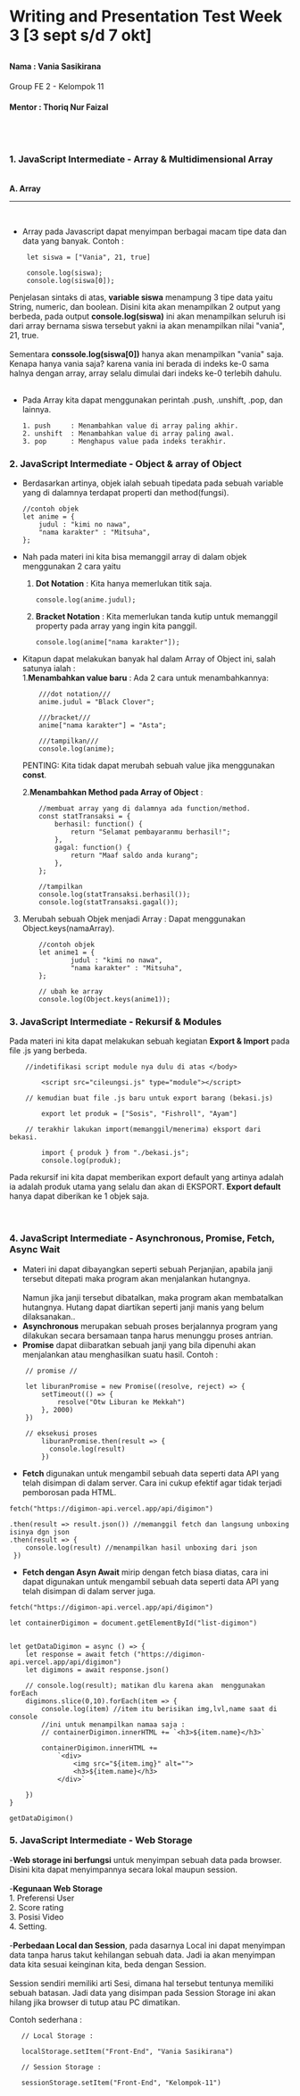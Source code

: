 # Writing and Presentation Test Week 3 [3 sept s/d 7 okt]
## <h4>Nama     : Vania Sasikirana</h4><h4></h4>Group FE 2 - Kelompok 11</h4> <h4>Mentor : Thoriq Nur Faizal</h4>

<br>
<br>

### **1. JavaScript Intermediate - Array & Multidimensional Array**

  <br><b>A. Array</b><hr><br>
  
- Array pada Javascript dapat menyimpan berbagai macam tipe data dan data yang banyak.
    Contoh :

   ```
    let siswa = ["Vania", 21, true]

    console.log(siswa);
    console.log(siswa[0]);
   ```
Penjelasan sintaks di atas, <b>variable siswa</b> menampung 3 tipe data yaitu String, numeric, dan boolean. Disini kita akan menampilkan 2 output yang berbeda, pada output <b>console.log(siswa)</b> ini akan menampilkan seluruh isi dari array bernama siswa tersebut yakni ia akan menampilkan nilai "vania", 21, true. 
<br><br>
Sementara <b>conssole.log(siswa[0])</b> hanya akan menampilkan "vania" saja. Kenapa hanya vania saja? karena vania ini berada di indeks ke-0 sama halnya dengan array, array selalu dimulai dari indeks ke-0 terlebih dahulu.
<br>
<br>

- Pada Array kita dapat menggunakan perintah .push, .unshift, .pop, dan lainnya.
    ```
    1. push     : Menambahkan value di array paling akhir. 
    2. unshift  : Menambahkan value di array paling awal.
    3. pop      : Menghapus value pada indeks terakhir.
    ```

### **2. JavaScript Intermediate - Object & array of Object**

- Berdasarkan artinya, objek ialah sebuah tipedata pada sebuah variable yang di dalamnya terdapat properti dan method(fungsi).<br>

    ```
    //contoh objek
    let anime = {
        judul : "kimi no nawa",
        "nama karakter" : "Mitsuha",
    };
    ```

- Nah pada materi ini kita bisa memanggil array di dalam objek menggunakan 2 cara yaitu 
    1. <b>Dot Notation</b> : Kita hanya memerlukan titik saja.
        ```
        console.log(anime.judul);
        ```
    2. <b>Bracket Notation</b> : Kita memerlukan tanda kutip untuk memanggil property pada array yang ingin kita panggil.
        ```
        console.log(anime["nama karakter"]);
        ```
- Kitapun dapat melakukan banyak hal dalam Array of Object ini, salah satunya ialah : <br>
    1.<b>Menambahkan value baru</b> : Ada 2 cara untuk menambahkannya:
    ```
        ///dot notation///
        anime.judul = "Black Clover";

        ///bracket///
        anime["nama karakter"] = "Asta";

        ///tampilkan/// 
        console.log(anime);
     ```
    PENTING: Kita tidak dapat merubah sebuah value jika menggunakan <b>const</b>.<br>

    2.<b>Menambahkan Method pada Array of Object</b> : 

    ```
        //membuat array yang di dalamnya ada function/method.
        const statTransaksi = {
            berhasil: function() {
                return "Selamat pembayaranmu berhasil!";
            },
            gagal: function() {
                return "Maaf saldo anda kurang";
            },
        };

        //tampilkan
        console.log(statTransaksi.berhasil());
        console.log(statTransaksi.gagal());

    ```
3. Merubah sebuah Objek menjadi Array : Dapat menggunakan Object.keys(namaArray).
    ```
        //contoh objek
        let anime1 = {
                judul : "kimi no nawa",
                "nama karakter" : "Mitsuha",
        };

        // ubah ke array
        console.log(Object.keys(anime1));
    ```



### **3. JavaScript Intermediate - Rekursif & Modules**

Pada materi ini kita dapat melakukan sebuah kegiatan <b>Export & Import</b> pada file .js yang berbeda.

```
    //indetifikasi script module nya dulu di atas </body>

        <script src="cileungsi.js" type="module"></script>

    // kemudian buat file .js baru untuk export barang (bekasi.js)

        export let produk = ["Sosis", "Fishroll", "Ayam"]

    // terakhir lakukan import(memanggil/menerima) eksport dari bekasi.

        import { produk } from "./bekasi.js";
        console.log(produk);
```
Pada rekursif ini kita dapat memberikan export default yang artinya adalah ia adalah produk utama yang selalu dan akan di EKSPORT. <b>Export default</b> hanya dapat diberikan ke 1 objek saja.
<br><br><br>


### **4. JavaScript Intermediate - Asynchronous, Promise, Fetch, Async Wait**

- Materi ini dapat dibayangkan seperti sebuah Perjanjian, apabila janji tersebut ditepati maka program akan menjalankan hutangnya.<br><br>Namun jika janji tersebut dibatalkan, maka program akan membatalkan hutangnya. Hutang dapat diartikan seperti janji manis yang belum dilaksanakan..
- <b>Asynchronous</b> merupakan sebuah proses berjalannya program yang dilakukan secara bersamaan tanpa harus menunggu proses antrian.
- <b>Promise</b> dapat diibaratkan sebuah janji yang bila dipenuhi akan menjalankan atau menghasilkan suatu hasil. Contoh : 

```
    // promise //

    let liburanPromise = new Promise((resolve, reject) => {
        setTimeout(() => {
            resolve("Otw Liburan ke Mekkah")
        }, 2000)
    })

    // eksekusi proses
        liburanPromise.then(result => {
          console.log(result)
        })

```
- <b>Fetch</b> digunakan untuk mengambil sebuah data seperti data API yang telah disimpan di dalam server.
Cara ini cukup efektif agar tidak terjadi pemborosan pada HTML.

```
fetch("https://digimon-api.vercel.app/api/digimon")

.then(result => result.json()) //memanggil fetch dan langsung unboxing isinya dgn json
.then(result => {
    console.log(result) //menampilkan hasil unboxing dari json
 })

```


- <b>Fetch dengan Asyn Await</b> mirip dengan fetch biasa diatas, cara ini dapat digunakan untuk mengambil sebuah data seperti data API yang telah disimpan di dalam server juga.

```
fetch("https://digimon-api.vercel.app/api/digimon")

let containerDigimon = document.getElementById("list-digimon")


let getDataDigimon = async () => {
    let response = await fetch ("https://digimon-api.vercel.app/api/digimon")
    let digimons = await response.json()

    // console.log(result); matikan dlu karena akan  menggunakan forEach
    digimons.slice(0,10).forEach(item => {
        console.log(item) //item itu berisikan img,lvl,name saat di console
        //ini untuk menampilkan namaa saja : 
        // containerDigimon.innerHTML += `<h3>${item.name}</h3>`  

        containerDigimon.innerHTML +=
            `<div>
                <img src="${item.img}" alt="">
                <h3>${item.name}</h3>
            </div>`

    })
}

getDataDigimon()

```

### **5. JavaScript Intermediate - Web Storage**

-<b>Web storage ini berfungsi</b> untuk menyimpan sebuah data pada browser.<br>
Disini kita dapat menyimpannya secara lokal maupun session.
<br><br>
-<b>Kegunaan Web Storage</b><br>
    1. Preferensi User<br>
    2. Score rating<br>
    3. Posisi Video<br>
    4. Setting.
<br><br>
-<b>Perbedaan Local dan Session</b>, pada dasarnya Local ini dapat menyimpan data
tanpa harus takut kehilangan sebuah data. Jadi ia akan menyimpan data kita sesuai keinginan kita, beda dengan Session.<br><br>
Session sendiri memiliki arti Sesi, dimana hal tersebut tentunya memiliki
sebuah batasan. Jadi data yang disimpan pada Session Storage ini akan hilang jika browser di tutup atau PC dimatikan.

Contoh sederhana :
 ```
    // Local Storage : 

    localStorage.setItem("Front-End", "Vania Sasikirana")

    // Session Storage : 
    
    sessionStorage.setItem("Front-End", "Kelompok-11")


 ```
